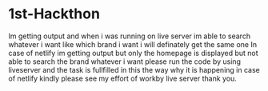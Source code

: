 # 1st-Hackthon
Im getting output and when i was running on live server im able to search whatever i want like which brand i want i will definately get the same one
In case of netlify im getting output but only the homepage is displayed but not able to search the brand whatever i want
please run the code by using liveserver and the task is fullfilled in this the way
why it is happening in case of netlify kindly please see my effort of workby live server thank you.
